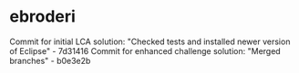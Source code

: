 # ebroderi

Commit for initial LCA solution: "Checked tests and installed newer version of Eclipse" - 7d31416
Commit for enhanced challenge solution: "Merged branches" - b0e3e2b

